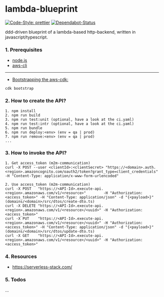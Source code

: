 # lambda-blueprint

[![Code-Style: prettier](https://img.shields.io/badge/code_style-prettier-ff69b4.svg)](https://github.com/prettier/prettier)
[![Dependabot-Status](https://api.dependabot.com/badges/status?host=github&repo=Syy0n/lambda-blueprint)](https://dependabot.com)

ddd-driven blueprint of a lambda-based http-backend, written in javascript/typescript.

### 1. Prerequisites

- [node.js](https://nodejs.org/en/download)
- [aws-cli](https://docs.aws.amazon.com/cli/index.html)

---

- [Bootstrapping the aws-cdk:](https://docs.aws.amazon.com/cdk/latest/guide/bootstrapping.html)
```
cdk bootstrap
```

### 2. How to create the API?

```
1. npm install
2. npm run build
3. npm run test:unit (optional, have a look at the ci.yaml)
4. npm run test:intr (optional, have a look at the ci.yaml)
5. npm run bundle
6. npm run deploy:<env> (env = qa | prod)
7. npm run remove:<env> (env = qa | prod)
...
```

### 3. How to invoke the API?

```
1. Get access_token (m2m-communication)
curl -X POST --user <clientId>:<clientSecret> "https://<domain>.auth.<region>.amazoncognito.com/oauth2/token?grant_type=client_credentials" -H "Content-Type: application/x-www-form-urlencoded"

2. Use access_token (m2m-communication)
curl -X POST   "https://<API-Id>.execute-api.<region>.amazonaws.com/v1/<resource>"        -H "Authorization:<access_token>" -H "Content-Type: application/json" -d "{<payload>}" (domains/<domain>/src/dtos/create-dto.ts)
curl -X DELETE "https://<API-Id>.execute-api.<region>.amazonaws.com/v1/<resource>/<uuid>" -H "Authorization:<access_token>"
curl -X PUT    "https://<API-Id>.execute-api.<region>.amazonaws.com/v1/<resource>/<uuid>" -H "Authorization:<access_token>" -H "Content-Type: application/json" -d "{<payload>}" (domains/<domain>/src/dtos/update-dto.ts)
curl -X GET    "https://<API-Id>.execute-api.<region>.amazonaws.com/v1/<resource>/<uuid>" -H "Authorization:<access_token>"
```

### 4. Resources

- https://serverless-stack.com/

### 5. Todos

...
